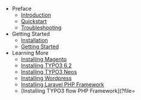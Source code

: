 - Preface
    - [Introduction](?file=introduction)
    - [Quickstart](?file=)
    - [Troubleshooting](?file=)
- Getting Started
    - [Installation](?file=installation)
    - [Getting Started](?file=gettingstarted)
- Learning More
    - [Installing Magento](?file=)
    - [Installing TYPO3 6.2](?file=)
    - [Installing TYPO3 Neos](?file=)
    - [Installing Wordpress](?file=)
    - [Installing Laravel PHP Framework](?file=)
    - [Installing TYPO3 flow PHP Framework](?file=
